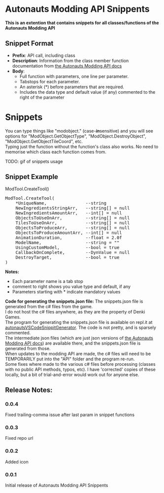 # <b>Autonauts Modding API Snippents

This is an extention that contains snippets for all classes/functions of the Autonauts Modding API</b>


## **Snippet Format**
- **Prefix**: API call, including class
- **Description**: Information from the class member function documentation from [the Autonauts Modding API docs](http://www.denki.co.uk/autonauts/modding/index.html)
- **Body**:
  - Full function with parameters, one line per parameter.
  - Tabstops for each parameter.
  - An asterisk (*) before parameters that are required.
  - Includes the data type and default value (if any) commented to the right of the parameter

# **Snippets**
You can type things like "modobject." (case-***in***sensitive) and you will see options for "ModObject.GetObjectType", "ModObject.DestroyObject", "ModObject.GetObjectTileCoord", etc.</br>
Typing just the function without the function's class also works. No need to memorise which class each function comes from.

TODO: gif of snippets usage

## **Snippet Example**

ModTool.CreateTool()

<pre>
ModTool.CreateTool(
    *UniqueName,               --string
    NewIngredientsStringArr,   --string[] = null
    NewIngredientsAmountArr,   --int[] = null
    ObjectsToUseOnArr,         --string[] = null
    TilesToUseOnArr,           --string[] = null
    ObjectsToProduceArr,       --string[] = null
    ObjectsToProduceAmountArr, --int[] = null
    AnimationDuration,         --float = 2.0f
    ModelName,                 --string = ""
    UsingCustomModel,          --bool = true
    CallbackOnComplete,        --DynValue = null
    DestroyTarget,             --bool = true
)</pre>

<b>Notes:</b>

<ul>
<li>Each parameter name is a tab stop
<li>comment to right shows you value type and default, if any
<li>Parameters starting with * indicate mandatory values
</ul>

<b>Code for generating the snippets.json file:</b>
The snippets.json file is generated from the c# files from the game.</br>
I do not host the c# files anywhere, as they are the property of Denki Games.</br>
The program for generating the snippets.json file is available on repl.it at [autonautsVSCodeSnippitGenerator](https://replit.com/@ball-o-twine/autonautsVSCodeSnippitGenerator#main.py). The code is not pretty, and is sparsely commented.</br>
The intermediate json files (which are just json versions of [the Autonauts Modding API docs](http://www.denki.co.uk/autonauts/modding/index.html)) are available there, and the snippets.json file is generated from those.</br>
When updates to the modding API are made, the c# files will need to be TEMPORARILY put into the "API" folder and the program re-run.</br>
Some fixes where made to the various c# files before processing (classes with no public API methods, typos, etc). I have 'corrected' copies of these locally, but a bit of trial-and-error would work out for anyone else.</br>
  
## <b>Release Notes:</b>

### 0.0.4
Fixed trailing-comma issue after last param in snippet functions

### 0.0.3
Fixed repo url

### 0.0.2
Added icon

### 0.0.1
Initial release of Autonauts Modding API Snippents
